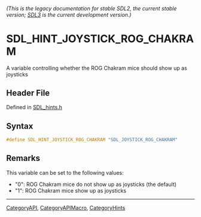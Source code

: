 ###### (This is the legacy documentation for stable SDL2, the current stable version; [SDL3](https://wiki.libsdl.org/SDL3/) is the current development version.)
# SDL_HINT_JOYSTICK_ROG_CHAKRAM

A variable controlling whether the ROG Chakram mice should show up as joysticks

## Header File

Defined in [SDL_hints.h](https://github.com/libsdl-org/SDL/blob/SDL2/include/SDL_hints.h)

## Syntax

```c
#define SDL_HINT_JOYSTICK_ROG_CHAKRAM "SDL_JOYSTICK_ROG_CHAKRAM"
```

## Remarks

This variable can be set to the following values:

- "0": ROG Chakram mice do not show up as joysticks (the default)
- "1": ROG Chakram mice show up as joysticks

----
[CategoryAPI](CategoryAPI), [CategoryAPIMacro](CategoryAPIMacro), [CategoryHints](CategoryHints)

